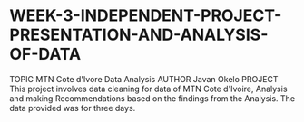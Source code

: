 # WEEK-3-INDEPENDENT-PROJECT-PRESENTATION-AND-ANALYSIS-OF-DATA
TOPIC
MTN Cote d'Ivore Data Analysis
AUTHOR
Javan Okelo
PROJECT
This project involves data cleaning for data of MTN Cote d'Ivoire, Analysis and making Recommendations based on the findings from the Analysis. The data provided was for three days.
